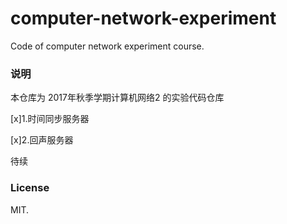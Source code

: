 # computer-network-experiment
Code of computer network experiment course.

### 说明 
本仓库为 2017年秋季学期计算机网络2 的实验代码仓库

[x]1.时间同步服务器

[x]2.回声服务器

待续

### License
MIT.